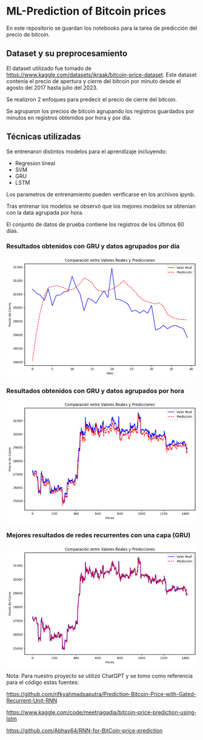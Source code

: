 # ML-Prediction of Bitcoin prices
 
En este repositorio se guardan los notebooks para la tarea de predicción del precio de bitcoin.

## Dataset y su preprocesamiento

El dataset utilizado fue tomado de https://www.kaggle.com/datasets/jkraak/bitcoin-price-dataset. Este dataset contenía el precio de apertura y cierre del bitcoin por minuto desde el agosto del 2017 hasta julio del 2023.

Se realizron 2 enfoques para predecir el precio de cierre del bitcoin. 

Se agruparon los precios de bitcoin agrupando los registros guardados por minutos en registros obtenidos por hora y por dia.

## Técnicas utilizadas


Se entrenaron distintos modelos para el aprendizaje incluyendo:

- Regresion lineal
- SVM
- GRU
- LSTM

Los parametros de entrenamiento pueden verificarse en los archivos ipynb.

Tras entrenar los modelos se observó que los mejores modelos se obtenían con la data agrupada por hora.

El conjunto de datos de prueba contiene los registros de los últimos 60 días.

### Resultados obtenidos con GRU y datos agrupados por día
![GRU_per_day](./images/gru_prediction_per_day.png)

### Resultados obtenidos con GRU y datos agrupados por hora
![GRU_per_hour](./images/gru_prediction_per_hour.png)

### Mejores resultados de redes recurrentes con una capa (GRU) 
![GRU_per_hour](./images/best_results_gru_one_layer.png)


Nota:
Para nuestro proyecto se utilizó ChatGPT y se tomo como referencia para el código estas fuentes:

https://github.com/rifkyahmadsaputra/Prediction-Bitcoin-Price-with-Gated-Recurrent-Unit-RNN

https://www.kaggle.com/code/meetnagadia/bitcoin-price-prediction-using-lstm

https://github.com/Abhay64/RNN-for-BitCoin-price-prediction
